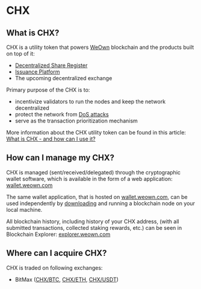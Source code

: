 # CHX


## What is CHX?

CHX is a utility token that powers [WeOwn](https://weown.com) blockchain and the products built on top of it:

- [Decentralized Share Register](https://dsr.weown.com)
- [Issuance Platform](https://fast.weown.com)
- The upcoming decentralized exchange

Primary purpose of the CHX is to:

- incentivize validators to run the nodes and keep the network decentralized
- protect the network from [DoS attacks](https://en.wikipedia.org/wiki/Denial-of-service_attack)
- serve as the transaction prioritization mechanism

More information about the CHX utility token can be found in this article: [What is CHX - and how can I use it?](https://medium.com/@ownmarket/what-is-chx-and-how-can-i-use-it-91bf3552f183)


## How can I manage my CHX?

CHX is managed (sent/received/delegated) through the cryptographic wallet software, which is available in the form of a web application: [wallet.weown.com](https://wallet.weown.com)

The same wallet application, that is hosted on [wallet.weown.com](https://wallet.weown.com), can be used independently by [downloading](https://github.com/OwnMarket/OwnBlockchain/blob/master/Docs/Nodes/NodeSetup.md#simple-deployment) and running a blockchain node on your local machine.

All blockchain history, including history of your CHX address, (with all submitted transactions, collected staking rewards, etc.) can be seen in Blockchain Explorer: [explorer.weown.com](https://explorer.weown.com)


## Where can I acquire CHX?

CHX is traded on following exchanges:

- BitMax ([CHX/BTC](https://bitmax.io/#/trade/btc/chx), [CHX/ETH](https://bitmax.io/#/trade/eth/chx), [CHX/USDT](https://bitmax.io/#/trade/usdt/chx))
